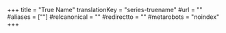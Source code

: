 +++
title = "True Name"
translationKey = "series-truename"
#url = ""
#aliases = [""]
#relcanonical = ""
#redirectto = ""
#metarobots = "noindex"
+++
